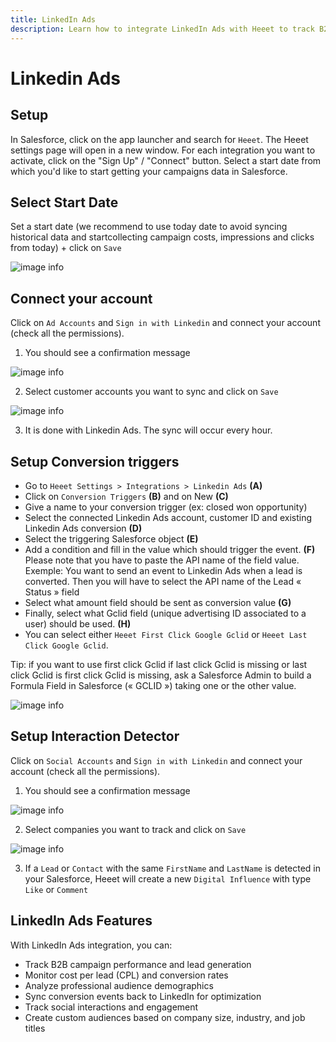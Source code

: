 ```yaml
---
title: LinkedIn Ads
description: Learn how to integrate LinkedIn Ads with Heeet to track B2B campaigns and professional audience targeting in Salesforce.
---
```


# Linkedin Ads

## Setup

In Salesforce, click on the app launcher and search for `Heeet`.
The Heeet settings page will open in a new window.
For each integration you want to activate, click on the
"Sign Up" / "Connect" button.
Select a start date from which you'd like to start
getting your campaigns data in Salesforce.

## Select Start Date

Set a start date (we recommend to use today date to avoid syncing historical data and startcollecting campaign costs, impressions and clicks from today) + click on `Save`

![image info](./images/linkedin-date.png)

## Connect your account

Click on `Ad Accounts` and `Sign in with Linkedin` and connect your account (check all the permissions).

1. You should see a confirmation message

![image info](./images/linkedin-confirmation.png)

2. Select customer accounts you want to sync and click on `Save`

![image info](./images/linkedin-customerId.png)

3. It is done with Linkedin Ads. The sync will occur every hour.

## Setup Conversion triggers

- Go to `Heeet Settings > Integrations > Linkedin Ads` **(A)**
- Click on `Conversion Triggers`  **(B)** and on New  **(C)**
- Give a name to your conversion trigger (ex: closed won opportunity)
- Select the connected Linkedin Ads account, customer ID and existing Linkedin Ads conversion  **(D)**
- Select the triggering Salesforce object **(E)**
- Add a condition and fill in the value which should trigger the event. **(F)** Please note that you have to paste the API name of the field value. Exemple: You want to send an event to Linkedin Ads when a lead is converted. Then you will have to select the API name of the Lead « Status » field
- Select what amount field should be sent as conversion value **(G)**
- Finally, select what Gclid field (unique advertising ID associated to a user) should be used. **(H)**
- You can select either `Heeet First Click Google Gclid` or `Heeet Last Click Google Gclid`.

Tip: if you want to use first click Gclid if last click Gclid is missing
or last click Gclid is first click Gclid is missing, ask a Salesforce
Admin to build a Formula Field in Salesforce (« GCLID ») taking
one or the other value.

![image info](./images/conversion-linkedin.png)

## Setup Interaction Detector

Click on `Social Accounts` and `Sign in with Linkedin` and connect your account (check all the permissions).

1. You should see a confirmation message

![image info](./images/linkedin-confirmation.png)

2. Select companies you want to track and click on `Save`

![image info](./images/linkedin-interaction.png)

3. If a `Lead` or `Contact` with the same `FirstName` and `LastName` is detected in your Salesforce, Heeet will create a new `Digital Influence` with type `Like` or `Comment`

## LinkedIn Ads Features

With LinkedIn Ads integration, you can:

- Track B2B campaign performance and lead generation
- Monitor cost per lead (CPL) and conversion rates
- Analyze professional audience demographics
- Sync conversion events back to LinkedIn for optimization
- Track social interactions and engagement
- Create custom audiences based on company size, industry, and job titles 